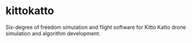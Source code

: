 # kittokatto
Six-degree of freedom simulation and flight software for Kitto Katto drone simulation and algorithm development.

